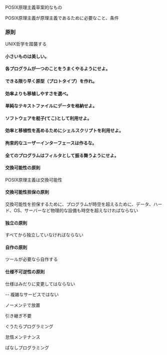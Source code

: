 POSIX原理主義草案的なもの

POSIX原理主義が原理主義であるために必要なこと、条件 


### 原則  
UNIX哲学を踏襲する

#### 小さいものは美しい。

#### 各プログラムが一つのことをうまくやるようにせよ。

#### できる限り早く原型（プロトタイプ）を作れ。

#### 効率よりも移植しやすさを選べ。

#### 単純なテキストファイルにデータを格納せよ。

#### ソフトウェアを梃子(てこ)として利用せよ。

#### 効率と移植性を高めるためにシェルスクリプトを利用せよ。

#### 拘束的なユーザーインターフェースは作るな。

#### 全てのプログラムはフィルタとして振る舞うようにせよ。

#### 交換可能性の原則  
POSIX原理主義は交換可能性

#### 交換可能性担保の原則  
交換可能性を担保するために、プログラムが時空を超えるために、データ、ハード、OS、サーバーなど物理的な設備も時空を超えなければならない

#### 独立の原則  
すべてから独立していなければならない

#### 自作の原則  
ツールが必要なら自作する

#### 仕様不可逆性の原則
仕様はみだりに変更してはならない



--
複雑なサービスではない

ノーメンテで放置

引き継ぎ不要

ぐうたらプログラミング

怠惰メンテナンス

ぱなしプログラミング



